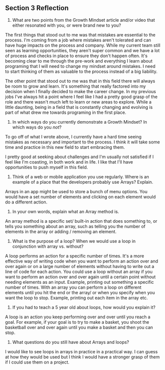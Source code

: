 ## Section 3 Reflection

1. What are two points from the Growth Mindset article and/or video that either resonated with you, or were brand new to you?

The first things that stood out to me was that mistakes are essential to the process. I'm coming from a job where mistakes aren't tolerated and can have huge impacts on the process and company. While my current team still seen as learning opportunities, they aren't super common and we have a lot of process and checks in place to ensure they don't happen often. It's becoming clear to me through the pre-work and everything I learn about programing that I will need to change my mindset around mistakes. I need to start thinking of them as valuable to the process instead of a big liability.

The other point that stood out to me was that in this field there will always be room to grow and learn. It's something that really factored into my decision when I finally decided to make the career change. In my previous jobs I've always hit a point where I feel like I had a pretty good grasp of the role and there wasn't much left to learn or new areas to explore. While a little daunting, being in a field that is constantly changing and evolving is part of what drew me towards programing in the first place.

1. In which ways do you currently demonstrate a Growth Mindset? In which ways do you _not_?

To go off of what I wrote above, I currently have a hard time seeing mistakes as necessary and important to the process. I think it will take some time and practice in this new field to start embracing them.

I pretty good at seeking about challenges and I'm usually not satisfied if I feel like I'm coasting, in both work and in life. I like that I'll have opportunities to push myself in this field.

1. Think of a web or mobile application you use regularly. Where is an example of a place that the developers probably use Arrays? Explain.

Arrays in an app might be used to store a bunch of menu options. You would have a set number of elements and clicking on each element would do a different action.  

1. In your own words, explain what an Array method is.

An array method is a specific set/ built-in action that does something to, or tells you something about an array, such as telling you the number of elements in the array or adding / removing an element.

1. What is the purpose of a loop? When we would use a loop in conjunction with array vs. without?

A loop performs an action for a specific number of times. It's a more effective way of writing code when you want to perform an action over and over again or on a large number of elements without having to write out a line of code for each action. You could use a loop without an array if you want to perform an action over and over again until a certain point without needing elements as an input. Example, printing out something a specific number of times. With an array you can perform a loop on different elements until you hit the end or the array/ or when you specify when you want the loop to stop. Example, printing out each item in the array etc.

1. If you had to teach a 5 year old about loops, how would you explain it?

A loop is an action you keep performing over and over until you reach a goal. For example, if your goal is to try to make a basket, you shoot the basketball over and over again until you make a basket and then you can stop.

1. What questions do you still have about Arrays and loops?

I would like to see loops in arrays in practice in a practical way. I can guess at how they would be used but I think I would have a stronger grasp of them if I could use them on a project.
